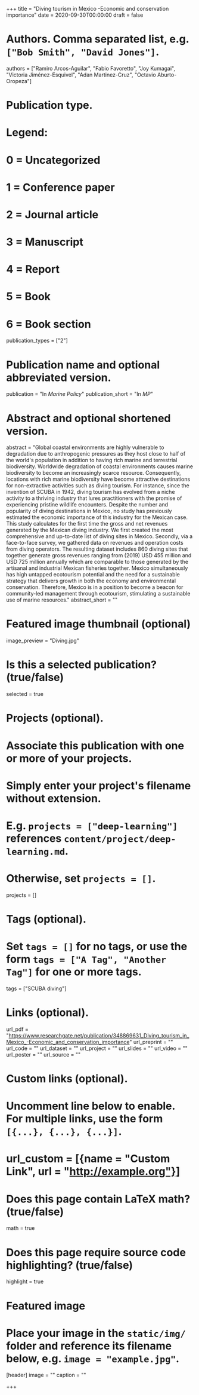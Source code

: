 +++
title = "Diving tourism in Mexico -Economic and conservation importance"
date = 2020-09-30T00:00:00 
draft = false

# Authors. Comma separated list, e.g. `["Bob Smith", "David Jones"]`.
authors = ["Ramiro Arcos-Aguilar", "Fabio Favoretto", "Joy Kumagai", "Victoria Jiménez-Esquivel", "Adan Martinez-Cruz", "Octavio Aburto-Oropeza"]

# Publication type.
# Legend:
# 0 = Uncategorized
# 1 = Conference paper
# 2 = Journal article
# 3 = Manuscript
# 4 = Report
# 5 = Book
# 6 = Book section
publication_types = ["2"]

# Publication name and optional abbreviated version.
publication = "In *Marine Policy*"
publication_short = "In *MP*"

# Abstract and optional shortened version.
abstract =  "Global coastal environments are highly vulnerable to degradation due to anthropogenic pressures as they host close to half of the world's population in addition to having rich marine and terrestrial biodiversity. Worldwide degradation of coastal environments causes marine biodiversity to become an increasingly scarce resource. Consequently, locations with rich marine biodiversity have become attractive destinations for non-extractive activities such as diving tourism. For instance, since the invention of SCUBA in 1942, diving tourism has evolved from a niche activity to a thriving industry that lures practitioners with the promise of experiencing pristine wildlife encounters. Despite the number and popularity of diving destinations in Mexico, no study has previously estimated the economic importance of this industry for the Mexican case. This study calculates for the first time the gross and net revenues generated by the Mexican diving industry. We first created the most comprehensive and up-to-date list of diving sites in Mexico. Secondly, via a face-to-face survey, we gathered data on revenues and operation costs from diving operators. The resulting dataset includes 860 diving sites that together generate gross revenues ranging from (2019) USD 455 million and USD 725 million annually which are comparable to those generated by the artisanal and industrial Mexican fisheries together. Mexico simultaneously has high untapped ecotourism potential and the need for a sustainable strategy that delivers growth in both the economy and environmental conservation. Therefore, Mexico is in a position to become a beacon for community-led management through ecotourism, stimulating a sustainable use of marine resources." 
abstract_short = ""

# Featured image thumbnail (optional)
image_preview = "Diving.jpg"

# Is this a selected publication? (true/false)
selected = true

# Projects (optional).
#   Associate this publication with one or more of your projects.
#   Simply enter your project's filename without extension.
#   E.g. `projects = ["deep-learning"]` references `content/project/deep-learning.md`.
#   Otherwise, set `projects = []`.
projects = []

# Tags (optional).
#   Set `tags = []` for no tags, or use the form `tags = ["A Tag", "Another Tag"]` for one or more tags.
tags = ["SCUBA diving"]

# Links (optional).
url_pdf = "https://www.researchgate.net/publication/348869631_Diving_tourism_in_Mexico_-Economic_and_conservation_importance"
url_preprint = ""
url_code = ""
url_dataset = ""
url_project = ""
url_slides = ""
url_video = ""
url_poster = ""
url_source = ""

# Custom links (optional).
#   Uncomment line below to enable. For multiple links, use the form `[{...}, {...}, {...}]`.
# url_custom = [{name = "Custom Link", url = "http://example.org"}]

# Does this page contain LaTeX math? (true/false)
math = true

# Does this page require source code highlighting? (true/false)
highlight = true

# Featured image
# Place your image in the `static/img/` folder and reference its filename below, e.g. `image = "example.jpg"`.
[header]
image = ""
caption = ""

+++
